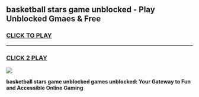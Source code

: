 
## basketball stars game unblocked - Play Unblocked Gmaes & Free
<h3>
<a href="https://premium.freeplayer.one?title=basketball_stars_game_unblocked&ref=20F">CLICK TO PLAY</a></h3>
<hr>

<h3>
<a href="https://premium.freeplayer.one?title=basketball_stars_game_unblocked&ref=20F">CLICK 2 PLAY</a>
  
</h3>

<a href="https://premium.freeplayer.one?title=basketball_stars_game_unblocked&ref=20F/"><img src="https://clearcache.store/games.png"></a>


**basketball stars game unblocked games unblocked: Your Gateway to Fun and Accessible Online Gaming**
